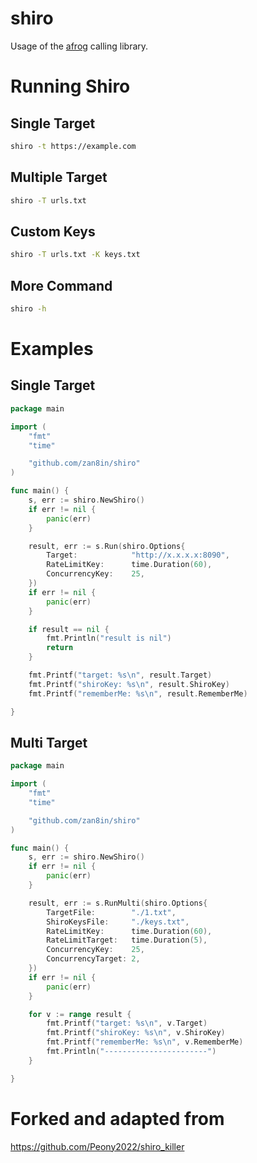 # shiro
Usage of the [afrog](https://github.com/zan8in/afrog) calling library.

# Running Shiro

## Single Target
```sh
shiro -t https://example.com
```

## Multiple Target
```sh
shiro -T urls.txt
```

## Custom Keys
```sh
shiro -T urls.txt -K keys.txt
```

## More Command
```sh
shiro -h
```

# Examples

## Single Target

```go
package main

import (
	"fmt"
	"time"

	"github.com/zan8in/shiro"
)

func main() {
	s, err := shiro.NewShiro()
	if err != nil {
		panic(err)
	}

	result, err := s.Run(shiro.Options{
		Target:            "http://x.x.x.x:8090",
		RateLimitKey:      time.Duration(60),
		ConcurrencyKey:    25,
	})
	if err != nil {
		panic(err)
	}

	if result == nil {
		fmt.Println("result is nil")
		return
	}

	fmt.Printf("target: %s\n", result.Target)
	fmt.Printf("shiroKey: %s\n", result.ShiroKey)
	fmt.Printf("rememberMe: %s\n", result.RememberMe)

}
```

## Multi Target

```go
package main

import (
	"fmt"
	"time"

	"github.com/zan8in/shiro"
)

func main() {
	s, err := shiro.NewShiro()
	if err != nil {
		panic(err)
	}

	result, err := s.RunMulti(shiro.Options{
		TargetFile:        "./1.txt",
		ShiroKeysFile:     "./keys.txt",
		RateLimitKey:      time.Duration(60),
		RateLimitTarget:   time.Duration(5),
		ConcurrencyKey:    25,
		ConcurrencyTarget: 2,
	})
	if err != nil {
		panic(err)
	}

	for v := range result {
		fmt.Printf("target: %s\n", v.Target)
		fmt.Printf("shiroKey: %s\n", v.ShiroKey)
		fmt.Printf("rememberMe: %s\n", v.RememberMe)
		fmt.Println("-----------------------")
	}

}

```


# Forked and adapted from
https://github.com/Peony2022/shiro_killer